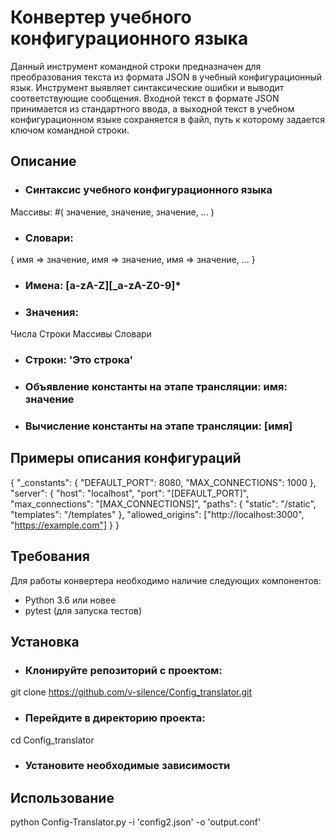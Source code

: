 # Конвертер учебного конфигурационного языка
Данный инструмент командной строки предназначен для преобразования текста из формата JSON в учебный конфигурационный язык. Инструмент выявляет синтаксические ошибки и выводит соответствующие сообщения. Входной текст в формате JSON принимается из стандартного ввода, а выходной текст в учебном конфигурационном языке сохраняется в файл, путь к которому задается ключом командной строки.

## Описание
- ### Синтаксис учебного конфигурационного языка
Массивы: #( значение, значение, значение, ... )
- ### Словари:
{ имя => значение, имя => значение, имя => значение, ... }
- ### Имена: [a-zA-Z][_a-zA-Z0-9]*
- ### Значения:
Числа
Строки
Массивы
Словари
- ### Строки: 'Это строка'
- ### Объявление константы на этапе трансляции: имя: значение
- ### Вычисление константы на этапе трансляции: [имя]
## Примеры описания конфигураций

{
    "_constants": {
        "DEFAULT_PORT": 8080,
        "MAX_CONNECTIONS": 1000
    },
    "server": {
        "host": "localhost",
        "port": "[DEFAULT_PORT]",
        "max_connections": "[MAX_CONNECTIONS]",
        "paths": {
            "static": "/static",
            "templates": "/templates"
        },
        "allowed_origins": ["http://localhost:3000", "https://example.com"]
    }
}

## Требования
Для работы конвертера необходимо наличие следующих компонентов:

- Python 3.6 или новее
- pytest (для запуска тестов)
## Установка
- ### Клонируйте репозиторий с проектом:
git clone https://github.com/v-silence/Config_translator.git
- ### Перейдите в директорию проекта:
cd Config_translator
- ### Установите необходимые зависимости
## Использование
python Config-Translator.py -i 'config2.json'  -o 'output.conf'
